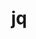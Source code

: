 ---
title: "jq"
layout: cache
categories: [package, develop-2023-10-15]
meta: {"versions": ["1.6"], "compilers": ["gcc@=11.4.0", "gcc@=9.4.0", "oneapi@=2023.2.1"], "oss": ["ubuntu20.04"], "platforms": ["linux"], "targets": ["neoverse_v1", "ppc64le", "x86_64_v3"], "stacks": ["e4s", "e4s-neoverse_v1", "e4s-oneapi", "e4s-power", "root"], "num_specs": 4, "num_specs_by_stack": {"root": 4, "e4s-neoverse_v1": 1, "e4s-power": 1, "e4s": 1, "e4s-oneapi": 1}}
spec_details: [{"hash": "mbnvsut5kammzdozzrvnxpjlhhxk7jsq", "compiler": "gcc@=11.4.0", "versions": ["1.6"], "os": "ubuntu20.04", "platform": "linux", "target": "neoverse_v1", "variants": ["build_system=autotools"], "stacks": ["root", "e4s-neoverse_v1"], "size": "-", "tarball": "https://binaries.spack.io/develop-2023-10-15/build_cache/linux-ubuntu20.04-neoverse_v1/gcc-11.4.0/jq-1.6/linux-ubuntu20.04-neoverse_v1-gcc-11.4.0-jq-1.6-mbnvsut5kammzdozzrvnxpjlhhxk7jsq.spack"}, {"hash": "c4sts3t7bdjqlisk74ey4juvvdbekvbd", "compiler": "gcc@=9.4.0", "versions": ["1.6"], "os": "ubuntu20.04", "platform": "linux", "target": "ppc64le", "variants": ["build_system=autotools"], "stacks": ["e4s-power", "root"], "size": "-", "tarball": "https://binaries.spack.io/develop-2023-10-15/build_cache/linux-ubuntu20.04-ppc64le/gcc-9.4.0/jq-1.6/linux-ubuntu20.04-ppc64le-gcc-9.4.0-jq-1.6-c4sts3t7bdjqlisk74ey4juvvdbekvbd.spack"}, {"hash": "42iusmbu5oy54q6pyakx3em2eteqv7m5", "compiler": "gcc@=11.4.0", "versions": ["1.6"], "os": "ubuntu20.04", "platform": "linux", "target": "x86_64_v3", "variants": ["build_system=autotools"], "stacks": ["root", "e4s"], "size": "-", "tarball": "https://binaries.spack.io/develop-2023-10-15/build_cache/linux-ubuntu20.04-x86_64_v3/gcc-11.4.0/jq-1.6/linux-ubuntu20.04-x86_64_v3-gcc-11.4.0-jq-1.6-42iusmbu5oy54q6pyakx3em2eteqv7m5.spack"}, {"hash": "iu6qleqwdvqwvlyj7r5zhtjfbda5mjdk", "compiler": "oneapi@=2023.2.1", "versions": ["1.6"], "os": "ubuntu20.04", "platform": "linux", "target": "x86_64_v3", "variants": ["build_system=autotools"], "stacks": ["root", "e4s-oneapi"], "size": "-", "tarball": "https://binaries.spack.io/develop-2023-10-15/build_cache/linux-ubuntu20.04-x86_64_v3/oneapi-2023.2.1/jq-1.6/linux-ubuntu20.04-x86_64_v3-oneapi-2023.2.1-jq-1.6-iu6qleqwdvqwvlyj7r5zhtjfbda5mjdk.spack"}]
---